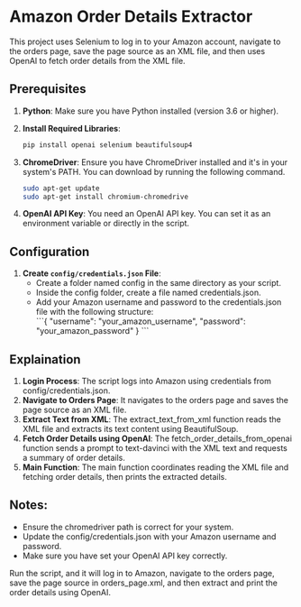 # Amazon Order Details Extractor

This project uses Selenium to log in to your Amazon account, navigate to the orders page, save the page source as an XML file, and then uses OpenAI to fetch order details from the XML file.

## Prerequisites

1. **Python**: Make sure you have Python installed (version 3.6 or higher).
2. **Install Required Libraries**:
   ```sh
   pip install openai selenium beautifulsoup4
   ```
3. **ChromeDriver**: 
    Ensure you have ChromeDriver installed and it's in your system's PATH. You can download by running the following command.
    ```sh
    sudo apt-get update
    sudo apt-get install chromium-chromedrive
    ```

4. **OpenAI API Key**: 
    You need an OpenAI API key. You can set it as an environment variable or directly in the script.

## Configuration

1. **Create `config/credentials.json` File**:
    <ul>
    <li>Create a folder named config in the same directory as your script.</li>
    <li>Inside the config folder, create a file named credentials.json.</li>
    <li>Add your Amazon username and password to the credentials.json file with the following structure:</li>
    ```{    
    "username": "your_amazon_username",
    "password": "your_amazon_password"
    }
    ```
    <ul>
## Explaination

1. **Login Process**: The script logs into Amazon using credentials from config/credentials.json.
2. **Navigate to Orders Page**: It navigates to the orders page and saves the page source as an XML file.
3. **Extract Text from XML**: The extract_text_from_xml function reads the XML file and extracts its text content using BeautifulSoup.
4. **Fetch Order Details using OpenAI**: The fetch_order_details_from_openai function sends a prompt to text-davinci with the XML text and requests a summary of order details.
5. **Main Function**: The main function coordinates reading the XML file and fetching order details, then prints the extracted details.

## Notes:
    
<ul>
    <li>Ensure the chromedriver path is correct for your system.</li>
    <li>Update the config/credentials.json with your Amazon username and password.</li>
    <li>Make sure you have set your OpenAI API key correctly.</li>
</ul>

Run the script, and it will log in to Amazon, navigate to the orders page, save the page source in orders_page.xml, and then extract and print the order details using OpenAI.
